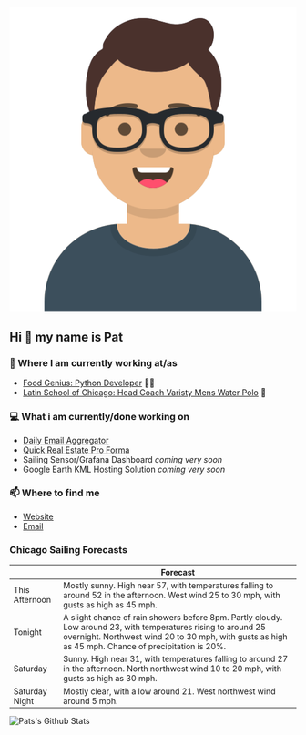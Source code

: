 [![Social banner for p-j-falconer](https://raw.githubusercontent.com/P-J-FALCONER/P-J-FALCONER/master/assets/avataaars.svg)](https://patfalconer.com/)
## Hi :wave: my name is Pat

### 💼 Where I am currently working at/as
- [Food Genius: Python Developer](https://getfoodgenius.com/) 🍔🐍
- [Latin School of Chicago: Head Coach Varisty Mens Water Polo](https://www.latinschool.org/) 🤽


### 💻 What i am currently/done working on
 - [Daily Email Aggregator](https://github.com/P-J-FALCONER/dott_daily_mail)
 - [Quick Real Estate Pro Forma](https://github.com/P-J-FALCONER/henry)
 - Sailing Sensor/Grafana Dashboard *coming very soon*
 - Google Earth KML Hosting Solution *coming very soon*

### 📫 Where to find me
 - [Website](https://patfalconer.com/)
 - [Email](mailto:patrick.j.falconer@gmail.com)


### Chicago Sailing Forecasts
|   | Forecast  |
|---|---|
| This Afternoon | Mostly sunny. High near 57, with temperatures falling to around 52 in the afternoon. West wind 25 to 30 mph, with gusts as high as 45 mph. |
| Tonight | A slight chance of rain showers before 8pm. Partly cloudy. Low around 23, with temperatures rising to around 25 overnight. Northwest wind 20 to 30 mph, with gusts as high as 45 mph. Chance of precipitation is 20%. |
| Saturday | Sunny. High near 31, with temperatures falling to around 27 in the afternoon. North northwest wind 10 to 20 mph, with gusts as high as 30 mph. |
| Saturday Night | Mostly clear, with a low around 21. West northwest wind around 5 mph. |

![Pats's Github Stats](https://github-readme-stats.vercel.app/api?username=p-j-falconer&show_icons=true&theme=radical)
